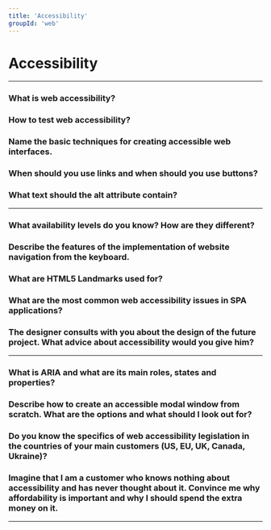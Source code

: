 ```yaml
---
title: 'Accessibility'
groupId: 'web'
---
```


# Accessibility

---

### What is web accessibility?
### How to test web accessibility?
### Name the basic techniques for creating accessible web interfaces.
### When should you use links and when should you use buttons?
### What text should the alt attribute contain?

---

### What availability levels do you know? How are they different?
### Describe the features of the implementation of website navigation from the keyboard.
### What are HTML5 Landmarks used for?
### What are the most common web accessibility issues in SPA applications?
### The designer consults with you about the design of the future project. What advice about accessibility would you give him?

---

### What is ARIA and what are its main roles, states and properties?
### Describe how to create an accessible modal window from scratch. What are the options and what should I look out for?
### Do you know the specifics of web accessibility legislation in the countries of your main customers (US, EU, UK, Canada, Ukraine)?
### Imagine that I am a customer who knows nothing about accessibility and has never thought about it. Convince me why affordability is important and why I should spend the extra money on it.

---